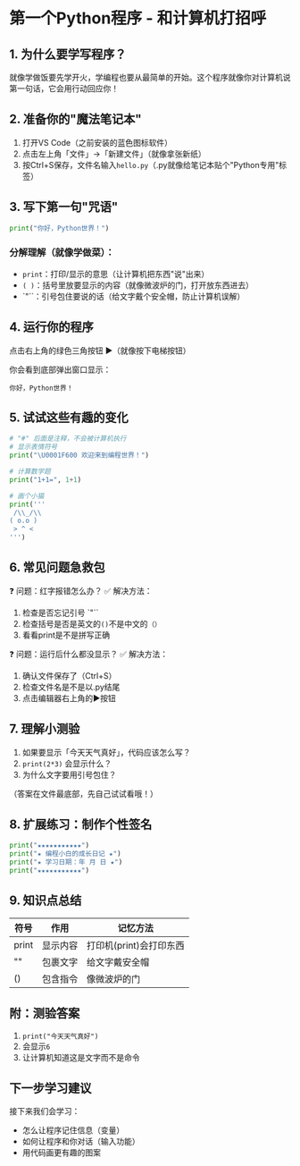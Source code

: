 # 第一个Python程序 - 和计算机打招呼

## 1. 为什么要学写程序？
就像学做饭要先学开火，学编程也要从最简单的开始。这个程序就像你对计算机说第一句话，它会用行动回应你！

## 2. 准备你的"魔法笔记本"
1. 打开VS Code（之前安装的蓝色图标软件）
2. 点击左上角「文件」→「新建文件」（就像拿张新纸）
3. 按Ctrl+S保存，文件名输入`hello.py`（.py就像给笔记本贴个"Python专用"标签）

## 3. 写下第一句"咒语"
```python
print("你好，Python世界！")
```

### 分解理解（就像学做菜）：
- `print`：打印/显示的意思（让计算机把东西"说"出来）
- `( )`：括号里放要显示的内容（就像微波炉的门，打开放东西进去）
- `"``：引号包住要说的话（给文字戴个安全帽，防止计算机误解）

## 4. 运行你的程序
点击右上角的绿色三角按钮 ▶️（就像按下电梯按钮）

你会看到底部弹出窗口显示：
```
你好，Python世界！
```

## 5. 试试这些有趣的变化
```python
# "#" 后面是注释，不会被计算机执行
# 显示表情符号
print("\U0001F600 欢迎来到编程世界！") 

# 计算数学题
print("1+1=", 1+1)

# 画个小猫
print('''
 /\\_/\\
( o.o )
 > ^ <
''') 
```

## 6. 常见问题急救包

❓ 问题：红字报错怎么办？
✅ 解决方法：
1. 检查是否忘记引号 `"``
2. 检查括号是否是英文的`()`不是中文的`（）`
3. 看看print是不是拼写正确

❓ 问题：运行后什么都没显示？
✅ 解决方法：
1. 确认文件保存了（Ctrl+S）
2. 检查文件名是不是以.py结尾
3. 点击编辑器右上角的▶️按钮

## 7. 理解小测验
1. 如果要显示「今天天气真好」，代码应该怎么写？
2. `print(2*3)` 会显示什么？
3. 为什么文字要用引号包住？

（答案在文件最底部，先自己试试看哦！）

## 8. 扩展练习：制作个性签名
```python
print("★★★★★★★★★★★")
print("★ 编程小白的成长日记 ★")
print("★ 学习日期：年 月 日 ★")
print("★★★★★★★★★★★")
```

## 9. 知识点总结
| 符号 | 作用 | 记忆方法 |
|------|------|----------|
| print | 显示内容 | 打印机(print)会打印东西 |
| ""   | 包裹文字 | 给文字戴安全帽 |
| ()    | 包含指令 | 像微波炉的门 |

## 附：测验答案
1. `print("今天天气真好")` 
2. 会显示`6` 
3. 让计算机知道这是文字而不是命令

## 下一步学习建议
接下来我们会学习：
- 怎么让程序记住信息（变量）
- 如何让程序和你对话（输入功能）
- 用代码画更有趣的图案

